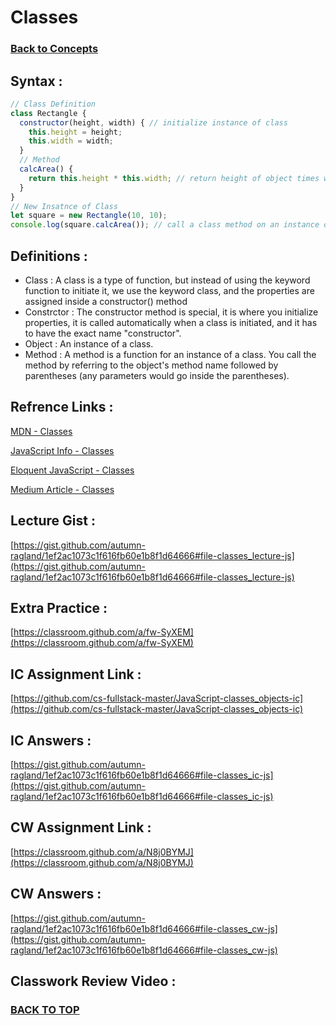 # Classes
### [Back to Concepts](./README.md)

## Syntax :
```JavaScript
// Class Definition
class Rectangle {
  constructor(height, width) { // initialize instance of class
    this.height = height;
    this.width = width;
  }
  // Method
  calcArea() {
    return this.height * this.width; // return height of object times width of object
  }
}
// New Insatnce of Class
let square = new Rectangle(10, 10);
console.log(square.calcArea()); // call a class method on an instance of that class (returns 100)
```
## Definitions :
- Class : A class is a type of function, but instead of using the keyword function to initiate it, we use the keyword class, and the properties are assigned inside a constructor() method
- Constrctor : The constructor method is special, it is where you initialize properties, it is called automatically when a class is initiated, and it has to have the exact name "constructor".
- Object : An instance of a class.
- Method : A method is a function for an instance of a class. You call the method by referring to the object's method name followed by parentheses (any parameters would go inside the parentheses).

## Refrence Links :

[MDN - Classes](https://developer.mozilla.org/en-US/docs/Web/JavaScript/Reference/Classes)

[JavaScript Info - Classes](https://javascript.info/class)

[Eloquent JavaScript - Classes](https://eloquentjavascript.net/06_object.html)

[Medium Article - Classes](https://medium.com/tech-tajawal/javascript-classes-under-the-hood-6b26d2667677)


## Lecture Gist :

[https://gist.github.com/autumn-ragland/1ef2ac1073c1f616fb60e1b8f1d64666#file-classes_lecture-js](https://gist.github.com/autumn-ragland/1ef2ac1073c1f616fb60e1b8f1d64666#file-classes_lecture-js)

## Extra Practice :

[https://classroom.github.com/a/fw-SyXEM](https://classroom.github.com/a/fw-SyXEM)

## IC Assignment Link : 

[https://github.com/cs-fullstack-master/JavaScript-classes_objects-ic](https://github.com/cs-fullstack-master/JavaScript-classes_objects-ic)

## IC Answers :

[https://gist.github.com/autumn-ragland/1ef2ac1073c1f616fb60e1b8f1d64666#file-classes_ic-js](https://gist.github.com/autumn-ragland/1ef2ac1073c1f616fb60e1b8f1d64666#file-classes_ic-js)

## CW Assignment Link :

[https://classroom.github.com/a/N8j0BYMJ](https://classroom.github.com/a/N8j0BYMJ)

## CW Answers :

[https://gist.github.com/autumn-ragland/1ef2ac1073c1f616fb60e1b8f1d64666#file-classes_cw-js](https://gist.github.com/autumn-ragland/1ef2ac1073c1f616fb60e1b8f1d64666#file-classes_cw-js)

## Classwork Review Video :

[]()

### [BACK TO TOP](#Classes)